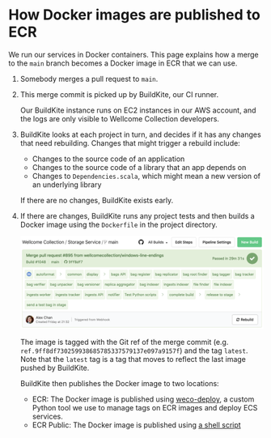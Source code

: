# How Docker images are published to ECR

We run our services in Docker containers.
This page explains how a merge to the `main` branch becomes a Docker image in ECR that we can use.

1.	Somebody merges a pull request to `main`.

2.	This merge commit is picked up by BuildKite, our CI runner.

    Our BuildKite instance runs on EC2 instances in our AWS account, and the logs are only visible to Wellcome Collection developers.

3.  BuildKite looks at each project in turn, and decides if it has any changes that need rebuilding.
    Changes that might trigger a rebuild include:

    -   Changes to the source code of an application
    -   Changes to the source code of a library that an app depends on
    -   Changes to `Dependencies.scala`, which might mean a new version of an underlying library

    If there are no changes, BuildKite exists early.

4.  If there are changes, BuildKite runs any project tests and then builds a Docker image using the `Dockerfile` in the project directory.

    ![Screenshot of BuildKite. There's a large green box titled 'Merge pull request #895 from wellcomecollection/windows-line-endings' with some links to the branch/commit below it. Inside the box are smaller boxes named for each project arranged over a couple of lines: common, display, bags API, and so on.](buildkite-main-build.png)

    The image is tagged with the Git ref of the merge commit (e.g. `ref.9ff8df730259938685785337579137e097a9157f`) and the tag `latest`.
    Note that the `latest` tag is a tag that moves to reflect the last image pushed by BuildKite.

    BuildKite then publishes the Docker image to two locations:

    -   ECR: The Docker image is published using [weco-deploy](https://github.com/wellcomecollection/weco-deploy), a custom Python tool we use to manage tags on ECR images and deploy ECS services.
    -   ECR Public: The Docker image is published using [a shell script](../../publish_image_to_ecr_public.sh)
